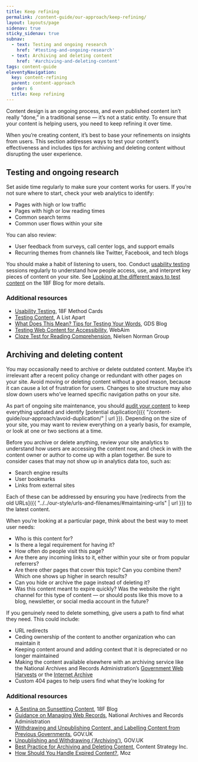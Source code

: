 ```yaml
---
title: Keep refining
permalink: /content-guide/our-approach/keep-refining/
layout: layouts/page
sidenav: true
sticky_sidenav: true
subnav:
  - text: Testing and ongoing research
    href: '#testing-and-ongoing-research'
  - text: Archiving and deleting content
    href: '#archiving-and-deleting-content'
tags: content-guide
eleventyNavigation:
  key: content-refining
  parent: content-approach
  order: 6
  title: Keep refining
---
```


Content design is an ongoing process, and even published content isn’t really “done,” in a traditional sense — it’s not a static entity. To ensure that your content is helping users, you need to keep refining it over time.

When you’re creating content, it’s best to base your refinements on insights from users. This section addresses ways to test your content’s effectiveness and includes tips for archiving and deleting content without disrupting the user experience.

## Testing and ongoing research

Set aside time regularly to make sure your content works for users. If you’re not sure where to start, check your web analytics to identify:

* Pages with high or low traffic
* Pages with high or low reading times
* Common search terms
* Common user flows within your site

You can also review:

* User feedback from surveys, call center logs, and support emails
* Recurring themes from channels like Twitter, Facebook, and tech blogs

You should make a habit of listening to users, too. Conduct [usability testing](https://methods.18f.gov/#usability-testing) sessions regularly to understand how people access, use, and interpret key pieces of content on your site. See [Looking at the different ways to test content](https://18f.gsa.gov/2016/04/19/looking-at-the-different-ways-to-test-content/) on the 18F Blog for more details.

### Additional resources

* [Usability Testing](https://methods.18f.gov/#usability-testing), 18F Method Cards
* [Testing Content](https://alistapart.com/article/testing-content), A List Apart
* [What Does This Mean? Tips for Testing Your Words](https://userresearch.blog.gov.uk/2015/07/01/what-does-this-mean-tips-for-testing-your-words/), GDS Blog
* [Testing Web Content for Accessibility](http://webaim.org/resources/evalquickref/), WebAim
* [Cloze Test for Reading Comprehension](https://www.nngroup.com/articles/cloze-test-reading-comprehension/), Nielsen Norman Group

## Archiving and deleting content

You may occasionally need to archive or delete outdated content. Maybe it’s irrelevant after a recent policy change or redundant with other pages on your site. Avoid moving or deleting content without a good reason, because it can cause a lot of frustration for users. Changes to site structure may also slow down users who’ve learned specific navigation paths on your site.

As part of ongoing site maintenance, you should [audit your content](https://methods.18f.gov/#content-audit) to keep everything updated and identify [potential duplication]({{ "/content-guide/our-approach/avoid-duplication/" | url }}). Depending on the size of your site, you may want to review everything on a yearly basis, for example, or look at one or two sections at a time.

Before you archive or delete anything, review your site analytics to understand how users are accessing the content now, and check in with the content owner or author to come up with a plan together. Be sure to consider cases that may not show up in analytics data too, such as:

* Search engine results
* User bookmarks
* Links from external sites

Each of these can be addressed by ensuring you have [redirects from the old URLs]({{ "../../our-style/urls-and-filenames/#maintaining-urls" | url }}) to the latest content.

When you’re looking at a particular page, think about the best way to meet user needs:

* Who is this content for?
* Is there a legal requirement for having it?
* How often do people visit this page?
* Are there any incoming links to it, either within your site or from popular referrers?
* Are there other pages that cover this topic? Can you combine them? Which one shows up higher in search results?
* Can you hide or archive the page instead of deleting it?
* Was this content meant to expire quickly? Was the website the right channel for this type of content — or should posts like this move to a blog, newsletter, or social media account in the future?

If you genuinely need to delete something, give users a path to find what they need. This could include:

* URL redirects
* Ceding ownership of the content to another organization who can maintain it
* Keeping content around and adding context that it is depreciated or no longer maintained
* Making the content available elsewhere with an archiving service like the National Archives and Records Administration’s [Government Web Harvests](https://www.webharvest.gov/) or the [Internet Archive](https://archive.org/)
* Custom 404 pages to help users find what they’re looking for

### Additional resources

- [A Sestina on Sunsetting Content](https://18f.gsa.gov/2016/05/23/a-sestina-on-sunsetting-content/), 18F Blog
- [Guidance on Managing Web Records](https://www.archives.gov/records-mgmt/policy/managing-web-records-index.html), National Archives and Records Administration
- [Withdrawing and Unpublishing Content, and Labelling Content from Previous Governments](https://www.gov.uk/guidance/content-design/gov-uk-content-retention-and-withdrawal-archiving-policy), GOV.UK
- [Unpublishing and Withdrawing ('Archiving')](https://www.gov.uk/guidance/how-to-publish-on-gov-uk/unpublishing-and-archiving), GOV.UK
- [Best Practice for Archiving and Deleting Content](http://www.contentstrategyinc.com/best-practices-for-archiving-and-deleting-content/), Content Strategy Inc.
- [How Should You Handle Expired Content?](https://moz.com/blog/how-should-you-handle-expired-content), Moz
